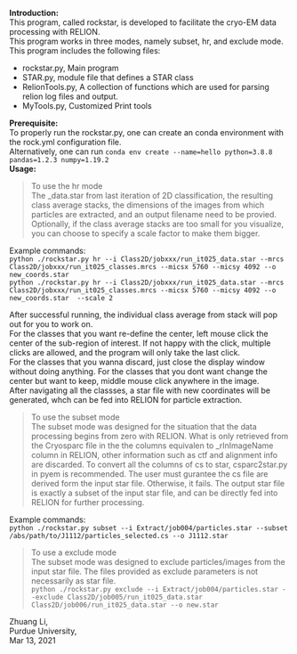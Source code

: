 **Introduction:**  
This program, called rockstar, is developed to facilitate the cryo-EM data processing with RELION.  
This program works in three modes, namely subset, hr, and exclude mode.  
This program includes the following files:  
- rockstar.py, Main program  
- STAR.py, module file that defines a STAR class  
- RelionTools.py, A collection of functions which are used for parsing relion log files and output.  
- MyTools.py, Customized Print tools  

**Prerequisite:**  
To properly run the rockstar.py, one can create an conda environment with the rock.yml configuration file.  
Alternatively, one can run `conda env create --name=hello python=3.8.8 pandas=1.2.3 numpy=1.19.2`  
**Usage:**  
> To use the hr mode  
The _data.star from last iteration of 2D classification, the resulting class average stacks, the dimensions of the images from which particles are extracted, and an output filename need to be provied. Optionally, if the class average stacks are too small for you visualize, you can choose to specify a scale factor to make them bigger.  
  
Example commands:  
`python ./rockstar.py hr --i Class2D/jobxxx/run_it025_data.star --mrcs Class2D/jobxxx/run_it025_classes.mrcs --micsx 5760 --micsy 4092 --o new_coords.star`  
`python ./rockstar.py hr --i Class2D/jobxxx/run_it025_data.star --mrcs Class2D/jobxxx/run_it025_classes.mrcs --micsx 5760 --micsy 4092 --o new_coords.star  --scale 2`  
  
After successful running, the individual class average from stack will pop out for you to work on.  
For the classes that you want re-define the center, left mouse click the center of the sub-region of interest.  If not happy with the click, multiple clicks are allowed, and the program will only take the last click.  
For the classes that you wanna discard, just close the display window without doing anything. For the classes that you dont want change the center but want to keep, middle mouse click anywhere in the image.  
After navigating all the classses, a star file with new coordinates will be generated, whch can be fed into RELION for particle extraction.  
  
  
>To use the subset mode  
The subset mode was designed for the situation that the data processing begins from zero with RELION. What is only retrieved from the Cryosparc file in the the columns equivalen to _rlnImageName column in RELION, other information such as ctf and alignment info are discarded. To convert all the columns of cs to star, csparc2star.py in pyem is recommended. The user must gurantee the cs file are derived form the input star file. Otherwise, it fails. The output star file is exactly a subset of the input star file, and can be directly fed into RELION for further processing.  
  
Example commands:  
`python ./rockstar.py subset --i Extract/job004/particles.star --subset /abs/path/to/J1112/particles_selected.cs --o J1112.star `  
  
> To use a exclude mode  
The subset mode was designed to exclude particles/images from the input star file. The files provided as exclude parameters is not necessarily as star file.  
`python ./rockstar.py exclude --i Extract/job004/particles.star --exclude Class2D/job005/run_it025_data.star Class2D/job006/run_it025_data.star --o new.star `  
  
Zhuang Li,  
Purdue University,  
Mar 13, 2021  
